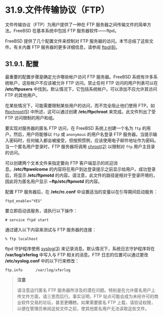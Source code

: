 # 31.9.文件传输协议（FTP）

文件传输协议（FTP）为用户提供了一种在 FTP 服务器之间传输文件的简单方法。FreeBSD 在基本系统中包括 FTP 服务器软件——ftpd。

FreeBSD 提供了几个配置文件来控制对 FTP 服务器的访问。本节总结了这些文件。有关内置 FTP 服务器的更多详细信息，请参阅 [ftpd(8)](https://www.freebsd.org/cgi/man.cgi?query=ftpd&sektion=8&format=html)。

## 31.9.1. 配置

最重要的配置步骤是确定允许哪些帐户访问 FTP 服务器。FreeBSD 系统有许多系统帐户，这些帐户不应该被允许 FTP 访问。禁止任何 FTP 访问的用户列表可以在 **/etc/ftpusers** 中找到。默认情况下，它包括系统帐户。可以添加不应允许其访问 FTP 的其他用户。

在某些情况下，可能需要限制某些用户的访问，而不完全阻止他们使用 FTP。如 [ftpchroot(5)](https://www.freebsd.org/cgi/man.cgi?query=ftpchroot&sektion=5&format=html) 中所述，这可以通过创建 **/etc/ftpchroot** 来完成。此文件列出了受 FTP 访问限制的用户和组。

要实现对服务器的匿名 FTP 访问，在 FreeBSD 系统上创建一个名为 `ftp` 的用户。然后，用户将能够以 `ftp` 或 `anonymous` 的用户名登录 FTP 服务器。当提示输入密码时，任何输入都会被接受，但按照惯例，应该使用电子邮件地址作为密码。当一个匿名用户登录时，FTP 服务器将调用 [chroot(2)](https://www.freebsd.org/cgi/man.cgi?query=chroot&sektion=2&format=html) 以限制对 `ftp` 用户主目录的访问。

可以创建两个文本文件来指定要向 FTP 客户端显示的欢迎消息。**/etc/ftpwelcome** 的内容将在用户到达登录提示之前显示给用户。成功登录后，将显示 **/etc/ftpmotd** 的内容。请注意，此文件的路径是相对于登录环境的，因此将为匿名用户显示 **\~ftp/etc/ftpmotd** 的内容。

配置 FTP 服务器后，在 **/etc/rc.conf** 中设置适当的变量以在引导期间启动服务：

```
ftpd_enable="YES"
```

要立即启动该服务，请执行以下操作：

```
# service ftpd start
```

通过键入以下内容来测试与 FTP 服务器的连接：

```
% ftp localhost
```

ftpd 守护程序使用 [syslog(3)](https://www.freebsd.org/cgi/man.cgi?query=syslog&sektion=3&format=html) 来记录消息。默认情况下，系统日志守护程序将在 **/var/log/xferlog** 中写入与 FTP 相关的消息。FTP 日志的位置可以通过更改 **/etc/syslog.conf** 中的以下行来修改：

```
ftp.info      /var/log/xferlog
```

> **注意**
>
> 请注意运行匿名 FTP 服务器所涉及的潜在问题。特别是在允许匿名用户上传文件方面，请三思而后行。事实证明，FTP 站点可能会成为未经许可的商业软件交易的论坛，甚至更糟糕。如果需要匿名 FTP 上载，请验证权限，以便在管理员审阅这些文件之前，使其他匿名用户无法读取这些文件。